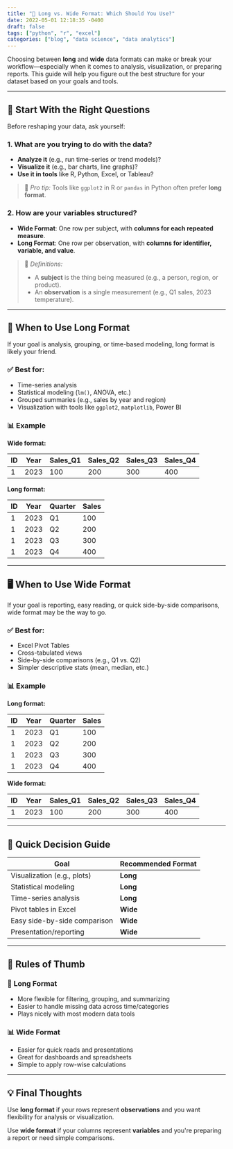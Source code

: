 ```yaml
---
title: "📐 Long vs. Wide Format: Which Should You Use?"
date: 2022-05-01 12:18:35 -0400
draft: false
tags: ["python", "r", "excel"]
categories: ["blog", "data science", "data analytics"]
---
```


Choosing between **long** and **wide** data formats can make or break your workflow—especially when it comes to analysis, visualization, or preparing reports. This guide will help you figure out the best structure for your dataset based on your goals and tools.

---

## 🧠 Start With the Right Questions

Before reshaping your data, ask yourself:

### 1. **What are you trying to do with the data?**
- **Analyze it** (e.g., run time-series or trend models)?
- **Visualize it** (e.g., bar charts, line graphs)?
- **Use it in tools** like R, Python, Excel, or Tableau?

> 🔧 *Pro tip:* Tools like `ggplot2` in R or `pandas` in Python often prefer **long format**.

### 2. **How are your variables structured?**
- **Wide Format**: One row per subject, with **columns for each repeated measure**.
- **Long Format**: One row per observation, with **columns for identifier, variable, and value**.

> 📌 *Definitions:*  
> - A **subject** is the thing being measured (e.g., a person, region, or product).  
> - An **observation** is a single measurement (e.g., Q1 sales, 2023 temperature).

---

## 🧬 When to Use **Long Format**

If your goal is analysis, grouping, or time-based modeling, long format is likely your friend.

### ✅ Best for:
- Time-series analysis
- Statistical modeling (`lm()`, ANOVA, etc.)
- Grouped summaries (e.g., sales by year and region)
- Visualization with tools like `ggplot2`, `matplotlib`, Power BI

### 📊 Example

**Wide format:**

| ID | Year | Sales_Q1 | Sales_Q2 | Sales_Q3 | Sales_Q4 |
|----|------|----------|----------|----------|----------|
| 1  | 2023 |   100    |   200    |   300    |   400    |

**Long format:**

| ID | Year | Quarter | Sales |
|----|------|---------|-------|
| 1  | 2023 |   Q1    |  100  |
| 1  | 2023 |   Q2    |  200  |
| 1  | 2023 |   Q3    |  300  |
| 1  | 2023 |   Q4    |  400  |

---

## 🖥️ When to Use **Wide Format**

If your goal is reporting, easy reading, or quick side-by-side comparisons, wide format may be the way to go.

### ✅ Best for:
- Excel Pivot Tables
- Cross-tabulated views
- Side-by-side comparisons (e.g., Q1 vs. Q2)
- Simpler descriptive stats (mean, median, etc.)

### 📊 Example

**Long format:**

| ID | Year | Quarter | Sales |
|----|------|---------|-------|
| 1  | 2023 |   Q1    |  100  |
| 1  | 2023 |   Q2    |  200  |
| 1  | 2023 |   Q3    |  300  |
| 1  | 2023 |   Q4    |  400  |

**Wide format:**

| ID | Year | Sales_Q1 | Sales_Q2 | Sales_Q3 | Sales_Q4 |
|----|------|----------|----------|----------|----------|
| 1  | 2023 |   100    |   200    |   300    |   400    |

---

## 🧭 Quick Decision Guide

| Goal                          | Recommended Format |
|-------------------------------|---------------------|
| Visualization (e.g., plots)   | **Long**            |
| Statistical modeling          | **Long**            |
| Time-series analysis          | **Long**            |
| Pivot tables in Excel         | **Wide**            |
| Easy side-by-side comparison  | **Wide**            |
| Presentation/reporting        | **Wide**            |

---

## 🧪 Rules of Thumb

### 🧬 **Long Format**
- More flexible for filtering, grouping, and summarizing
- Easier to handle missing data across time/categories
- Plays nicely with most modern data tools

### 📊 **Wide Format**
- Easier for quick reads and presentations
- Great for dashboards and spreadsheets
- Simple to apply row-wise calculations

---

## 💡 Final Thoughts

Use **long format** if your rows represent **observations** and you want flexibility for analysis or visualization.

Use **wide format** if your columns represent **variables** and you're preparing a report or need simple comparisons.
